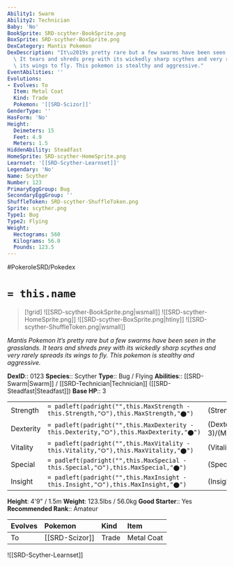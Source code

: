 ```yaml
---
Ability1: Swarm
Ability2: Technician
Baby: 'No'
BookSprite: SRD-scyther-BookSprite.png
BoxSprite: SRD-scyther-BoxSprite.png
DexCategory: Mantis Pokemon
DexDescription: "It\u2019s pretty rare but a few swarms have been seen in the grasslands.\
  \ It tears and shreds prey with its wickedly sharp scythes and very rarely spreads\
  \ its wings to fly. This pokemon is stealthy and aggressive."
EventAbilities: ''
Evolutions:
- Evolves: To
  Item: Metal Coat
  Kind: Trade
  Pokemon: '[[SRD-Scizor]]'
GenderType: ''
HasForm: 'No'
Height:
  Deimeters: 15
  Feet: 4.9
  Meters: 1.5
HiddenAbility: Steadfast
HomeSprite: SRD-scyther-HomeSprite.png
Learnset: '[[SRD-Scyther-Learnset]]'
Legendary: 'No'
Name: Scyther
Number: 123
PrimaryEggGroup: Bug
SecondaryEggGroup: ''
ShuffleToken: SRD-scyther-ShuffleToken.png
Sprite: scyther.png
Type1: Bug
Type2: Flying
Weight:
  Hectograms: 560
  Kilograms: 56.0
  Pounds: 123.5
---
```


#PokeroleSRD/Pokedex

# `= this.name`

> [!grid]
> ![[SRD-scyther-BookSprite.png|wsmall]]
> ![[SRD-scyther-HomeSprite.png]]
> ![[SRD-scyther-BoxSprite.png|htiny]]
> ![[SRD-scyther-ShuffleToken.png|wsmall]]


*Mantis Pokemon*
*It’s pretty rare but a few swarms have been seen in the grasslands. It tears and shreds prey with its wickedly sharp scythes and very rarely spreads its wings to fly. This pokemon is stealthy and aggressive.*

**DexID**:: 0123
**Species**:: Scyther
**Type**:: Bug / Flying
**Abilities**:: [[SRD-Swarm|Swarm]] / [[SRD-Technician|Technician]] ([[SRD-Steadfast|Steadfast]])
**Base HP**:: 3

|           |                                                                                        |                                          |
| --------- | -------------------------------------------------------------------------------------- | ---------------------------------------- |
| Strength  | `= padleft(padright("",this.MaxStrength - this.Strength,"⭘"),this.MaxStrength,"⬤")`    | (Strength::3)/(MaxStrength::6)   |
| Dexterity | `= padleft(padright("",this.MaxDexterity - this.Dexterity,"⭘"),this.MaxDexterity,"⬤")` | (Dexterity:: 3)/(MaxDexterity::6) |
| Vitality  | `= padleft(padright("",this.MaxVitality - this.Vitality,"⭘"),this.MaxVitality,"⬤")`    | (Vitality::2)/(MaxVitality::5)   |
| Special   | `= padleft(padright("",this.MaxSpecial - this.Special,"⭘"),this.MaxSpecial,"⬤")`       | (Special::2)/(MaxSpecial::4)     |
| Insight   | `= padleft(padright("",this.MaxInsight - this.Insight,"⭘"),this.MaxInsight,"⬤")`       | (Insight::2)/(MaxInsight::5)     |

**Height**: 4'9" / 1.5m
**Weight**: 123.5lbs / 56.0kg
**Good Starter**:: Yes
**Recommended Rank**:: Amateur

| Evolves   | Pokemon        | Kind   | Item       |
|:----------|:---------------|:-------|:-----------|
| To        | [[SRD-Scizor]] | Trade  | Metal Coat |

![[SRD-Scyther-Learnset]]